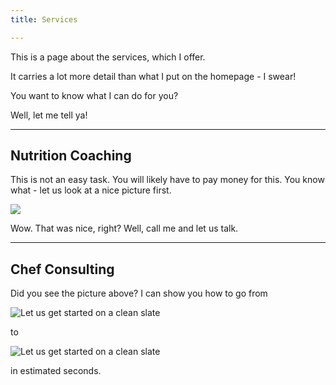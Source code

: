 ```yaml
---
title: Services

---
```

This is a page about the services, which I offer.

It carries a lot more detail than what I put on the homepage - I swear!

You want to know what I can do for you?

Well, let me tell ya!

***

## Nutrition Coaching

This is not an easy task. You will likely have to pay money for this. You know what - let us look at a nice picture first.

![](/uploads/back-in-5.jpg)

Wow. That was nice, right? Well, call me and let us talk.

***

## Chef Consulting

Did you see the picture above? I can show you how to go from

![Let us get started on a clean slate](../images/board-bunch-cooking-food-349609.jpg)

to

![Let us get started on a clean slate](../images/woman-pouring-juice-on-glass-3184192.jpg)

in estimated seconds.